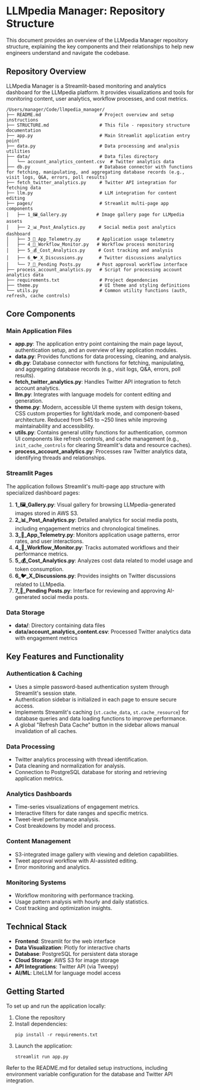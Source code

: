 # LLMpedia Manager: Repository Structure

This document provides an overview of the LLMpedia Manager repository structure, explaining the key components and their relationships to help new engineers understand and navigate the codebase.

## Repository Overview

LLMpedia Manager is a Streamlit-based monitoring and analytics dashboard for the LLMpedia platform. It provides visualizations and tools for monitoring content, user analytics, workflow processes, and cost metrics.

```
/Users/manager/Code/llmpedia_manager/
├── README.md                      # Project overview and setup instructions
├── STRUCTURE.md                   # This file - repository structure documentation
├── app.py                         # Main Streamlit application entry point
├── data.py                        # Data processing and analysis utilities
├── data/                          # Data files directory
│   └── account_analytics_content.csv  # Twitter analytics data
├── db.py                          # Database connector with functions for fetching, manipulating, and aggregating database records (e.g., visit logs, Q&A, errors, poll results)
├── fetch_twitter_analytics.py     # Twitter API integration for fetching data
├── llm.py                         # LLM integration for content editing
├── pages/                         # Streamlit multi-page app components
│   ├── 1_🖼️_Gallery.py           # Image gallery page for LLMpedia assets
│   ├── 2_📊_Post_Analytics.py     # Social media post analytics dashboard
│   ├── 3_📡_App_Telemetry.py      # Application usage telemetry
│   ├── 4_🔄_Workflow_Monitor.py   # Workflow process monitoring
│   ├── 5_💰_Cost_Analytics.py     # Cost tracking and analysis
│   ├── 6_🐦_X_Discussions.py      # Twitter discussions analytics
│   └── 7_📨_Pending Posts.py      # Post approval workflow interface
├── process_account_analytics.py   # Script for processing account analytics data
├── requirements.txt               # Project dependencies
├── theme.py                       # UI theme and styling definitions
└── utils.py                       # Common utility functions (auth, refresh, cache controls)
```

## Core Components

### Main Application Files

- **app.py**: The application entry point containing the main page layout, authentication setup, and an overview of key application modules.
- **data.py**: Provides functions for data processing, cleaning, and analysis.
- **db.py**: Database connector with functions for fetching, manipulating, and aggregating database records (e.g., visit logs, Q&A, errors, poll results).
- **fetch_twitter_analytics.py**: Handles Twitter API integration to fetch account analytics.
- **llm.py**: Integrates with language models for content editing and generation.
- **theme.py**: Modern, accessible UI theme system with design tokens, CSS custom properties for light/dark mode, and component-based architecture. Reduced from 545 to ~250 lines while improving maintainability and accessibility.
- **utils.py**: Contains general utility functions for authentication, common UI components like refresh controls, and cache management (e.g., `init_cache_controls` for clearing Streamlit's data and resource caches).
- **process_account_analytics.py**: Processes raw Twitter analytics data, identifying threads and relationships.

### Streamlit Pages

The application follows Streamlit's multi-page app structure with specialized dashboard pages:

1. **1_🖼️_Gallery.py**: Visual gallery for browsing LLMpedia-generated images stored in AWS S3.
2. **2_📊_Post_Analytics.py**: Detailed analytics for social media posts, including engagement metrics and chronological timelines.
3. **3_📡_App_Telemetry.py**: Monitors application usage patterns, error rates, and user interactions.
4. **4_🔄_Workflow_Monitor.py**: Tracks automated workflows and their performance metrics.
5. **5_💰_Cost_Analytics.py**: Analyzes cost data related to model usage and token consumption.
6. **6_🐦_X_Discussions.py**: Provides insights on Twitter discussions related to LLMpedia.
7. **7_📨_Pending Posts.py**: Interface for reviewing and approving AI-generated social media posts.

### Data Storage

- **data/**: Directory containing data files
- **data/account_analytics_content.csv**: Processed Twitter analytics data with engagement metrics

## Key Features and Functionality

### Authentication & Caching

- Uses a simple password-based authentication system through Streamlit's session state.
- Authentication sidebar is initialized in each page to ensure secure access.
- Implements Streamlit's caching (`st.cache_data`, `st.cache_resource`) for database queries and data loading functions to improve performance.
- A global "Refresh Data Cache" button in the sidebar allows manual invalidation of all caches.

### Data Processing

- Twitter analytics processing with thread identification.
- Data cleaning and normalization for analysis.
- Connection to PostgreSQL database for storing and retrieving application metrics.

### Analytics Dashboards

- Time-series visualizations of engagement metrics.
- Interactive filters for date ranges and specific metrics.
- Tweet-level performance analysis.
- Cost breakdowns by model and process.

### Content Management

- S3-integrated image gallery with viewing and deletion capabilities.
- Tweet approval workflow with AI-assisted editing.
- Error monitoring and analytics.

### Monitoring Systems

- Workflow monitoring with performance tracking.
- Usage pattern analysis with hourly and daily statistics.
- Cost tracking and optimization insights.

## Technical Stack

- **Frontend**: Streamlit for the web interface
- **Data Visualization**: Plotly for interactive charts
- **Database**: PostgreSQL for persistent data storage
- **Cloud Storage**: AWS S3 for image storage
- **API Integrations**: Twitter API (via Tweepy)
- **AI/ML**: LiteLLM for language model access

## Getting Started

To set up and run the application locally:

1. Clone the repository
2. Install dependencies:
   ```
   pip install -r requirements.txt
   ```
3. Launch the application:
   ```
   streamlit run app.py
   ```

Refer to the README.md for detailed setup instructions, including environment variable configuration for the database and Twitter API integration.